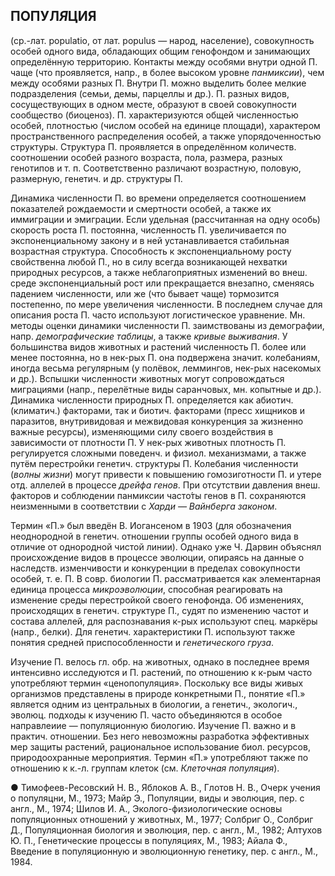 ﻿## ПОПУЛ*Я*ЦИЯ

(ср.-лат. populatio, от лат. populus — народ, население), совокупность особей одного вида, обладающих общим генофондом и занимающих
определённую территорию. Контакты между особями внутри одной П. чаще (что проявляется, напр., в более высоком уровне _панмиксии_), чем между особями
разных П. Внутри П. можно выделить более мелкие подразделения (семьи, демы, парцеллы и др.). П. разных видов, сосуществующих в одном месте, образуют в своей 
совокупности сообщество (биоценоз). П. характеризуются общей численностью особей, плотностью (числом особей на единице площади), характером
пространственного распределения особей, а также упорядоченностью структуры. Структура П. проявляется в определённом количеств. соотношении особей
разного возраста, пола, размера, разных генотипов и т. п. Соответственно различают возрастную, половую, размерную, генетич. и др. структуры П.

Динамика численности П. во времени определяется соотношением показателей рождаемости и смертности особей, а также их иммиграции и эмиграции. Если
удельная (рассчитанная на одну особь) скорость роста П. постоянна, численность П. увеличивается по экспоненциальному закону и в ней устанавливается
стабильная возрастная структура. Способность к экспоненциальному росту свойственна любой П., но в силу всегда возникающей нехватки природных ресурсов, 
а также неблагоприятных изменений во внеш. среде экспоненциальный рост или прекращается внезапно, сменяясь падением численности, или же (что
бывает чаще) тормозится постепенно, по мере увеличения численности. В последнем случае для описания роста П. часто используют логистическое уравнение. 
Мн. методы оценки динамики численности П. заимствованы из демографии, напр. _демографические таблицы_, а также _кривые выживания_. У большинства видов 
животных и растений численность П. более или менее постоянна, но в нек-рых П. она подвержена значит. колебаниям, иногда весьма регулярным (у полёвок, леммингов, 
нек-рых насекомых и др.). Вспышки численности животных могут сопровождаться миграциями (напр., перелётные виды саранчовых, мн. копытные и др.). Динамика численности 
природных П. определяется как абиотич. (климатич.) факторами, так и биотич. факторами (пресс хищников и паразитов, внутривидовая и межвидовая конкуренция за жизненно
важные ресурсы), изменяющими силу своего воздействия в зависимости от плотности П. У нек-рых животных плотность П. регулируется сложными поведенч. и физиол.
механизмами, а также путём перестройки генетич. структуры П. Колебания численности (_волны жизни_) могут привести к повышению гомозиготности П. и утере отд. аллелей 
в процессе _дрейфа генов_. При отсутствии давления внеш. факторов и соблюдении панмиксии часто́ты генов в П. сохраняются неизменными в соответствии с _Харди — Вайнберга законом_.

Термин «П.» был введён В. Иогансеном в 1903 (для обозначения неоднородной в генетич. отношении группы особей одного вида в отличие от однородной
чистой линии). Однако уже Ч. Дарвин объяснял происхождение видов в процессе эволюции, опираясь на данные о наследств. изменчивости и конкуренции
в пределах совокупности особей, т. е. П. В совр. биологии П. рассматривается как элементарная единица процесса _микроэволюции_, способная реагировать на
изменение среды перестройкой своего генофонда. Об изменениях, происходящих в генетич. структуре П., судят по изменению частот и состава аллелей,
для распознавания к-рых используют спец. маркёры (напр., белки). Для генетич. характеристики П. используют также понятия средней приспособленности
и _генетического груза_.

Изучение П. велось гл. обр. на животных, однако в последнее время интенсивно исследуются и П. растений, по отношению к к-рым часто употребляют термин «ценопопуляция». 
Поскольку все виды живых организмов представлены в природе конкретными П., понятие «П.» является одним из центральных в биологии, а генетич., экологич., эволюц.
подходы к изучению П. часто объединяются в особое направлеиие — популяционную биологию. Изучение П. важно и в практич. отношении. Без него невозможны разработка эффективных мер
защиты растений, рациональное использование биол. ресурсов, природоохранные мероприятия. Термин «П.» употребляют также по отношению к к.-л. группам клеток (см. _Клеточная популяция_).

● Тимофеев-Ресовский Н. В., Яблоков А. В., Глотов Н. В., Очерк учения о популяцни, М., 1973;
Майр Э., Популяции, виды и эволюция, пер. с англ., М., 1974; 
Шилов И. А., Эколого-физиологические основы популяционных отношений у животных, М., 1977;
Солбриг О., Солбриг Д., Популяционная биология и эволюция, пер. с англ., М., 1982;
Алтухов Ю. П., Генетические процессы в популяциях, М., 1983;
Айала Ф., Введение в популяционную и эволюционную генетику, пер. с англ., М., 1984.
